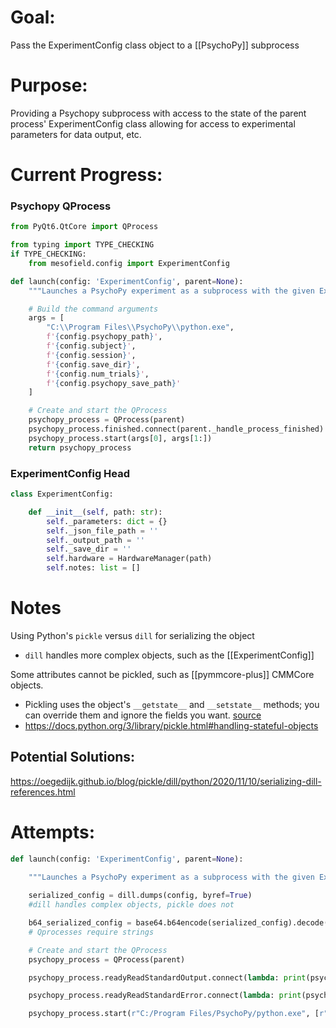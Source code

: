 # Goal: 

Pass the ExperimentConfig class object to a [[PsychoPy]] subprocess

# Purpose:

Providing a Psychopy subprocess with access to the state of the parent process' ExperimentConfig class allowing for access to experimental parameters for data output, etc.

# Current Progress:

### Psychopy QProcess
```python
from PyQt6.QtCore import QProcess

from typing import TYPE_CHECKING
if TYPE_CHECKING:
    from mesofield.config import ExperimentConfig

def launch(config: 'ExperimentConfig', parent=None):
    """Launches a PsychoPy experiment as a subprocess with the given ExperimentConfig parameters."""

    # Build the command arguments
    args = [
        "C:\\Program Files\\PsychoPy\\python.exe",
        f'{config.psychopy_path}',
        f'{config.subject}',
        f'{config.session}',
        f'{config.save_dir}',
        f'{config.num_trials}',
        f'{config.psychopy_save_path}'
    ]

    # Create and start the QProcess
    psychopy_process = QProcess(parent)
    psychopy_process.finished.connect(parent._handle_process_finished)
    psychopy_process.start(args[0], args[1:])
    return psychopy_process
```

### ExperimentConfig Head
```Python
class ExperimentConfig:

    def __init__(self, path: str):
        self._parameters: dict = {}
        self._json_file_path = ''
        self._output_path = ''
        self._save_dir = ''
        self.hardware = HardwareManager(path)
        self.notes: list = []
```


# Notes

Using Python's `pickle` versus `dill` for serializing the object

- `dill` handles more complex objects, such as the [[ExperimentConfig]]

Some attributes cannot be pickled, such as [[pymmcore-plus]] CMMCore objects.

- Pickling uses the object's `__getstate__` and `__setstate__` methods; you can override them and ignore the fields you want. [source](https://stackoverflow.com/questions/2345944/exclude-objects-field-from-pickling-in-python)
- https://docs.python.org/3/library/pickle.html#handling-stateful-objects

## Potential Solutions:

https://oegedijk.github.io/blog/pickle/dill/python/2020/11/10/serializing-dill-references.html

# Attempts:

```python
def launch(config: 'ExperimentConfig', parent=None):

    """Launches a PsychoPy experiment as a subprocess with the given ExperimentConfig parameters."""
    
    serialized_config = dill.dumps(config, byref=True) 
    #dill handles complex objects, pickle does not

    b64_serialized_config = base64.b64encode(serialized_config).decode('ascii') 
    # Qprocesses require strings

    # Create and start the QProcess
    psychopy_process = QProcess(parent)

    psychopy_process.readyReadStandardOutput.connect(lambda: print(psychopy_process.readAllStandardOutput().data().decode()))

    psychopy_process.readyReadStandardError.connect(lambda: print(psychopy_process.readAllStandardError().data().decode()))

    psychopy_process.start(r"C:/Program Files/PsychoPy/python.exe", [r"D:\Experiment Types\Checkerboard Experiment\CheckerBar_vis_build-v0.8.py", b64_serialized_config])
```